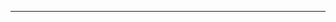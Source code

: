 <!--
CO_OP_TRANSLATOR_METADATA:
{
  "original_hash": "b12098603dc3061d3cdac77ecce93658",
  "translation_date": "2025-08-28T19:44:46+00:00",
  "source_file": "03-CoreGenerativeAITechniques/README.md",
  "language_code": "vi"
}
-->


---

